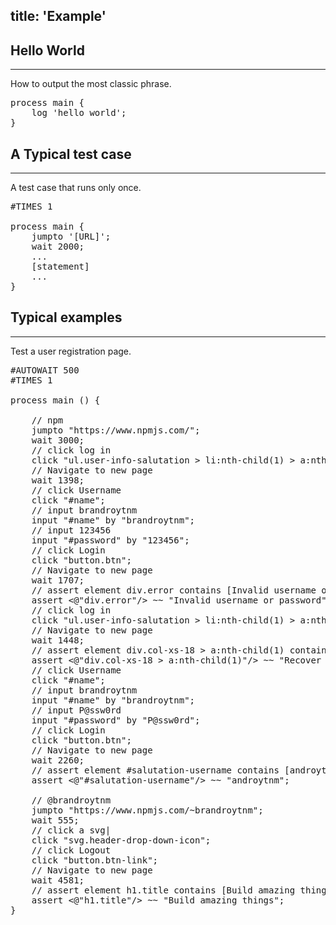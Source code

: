 title: 'Example'
---

## Hello World
---
How to output the most classic phrase.
<pre class='sublemon'>
process main {
    log 'hello world';
}
</pre>


## A Typical test case
---
A test case that runs only once.

<pre class='sublemon'>
#TIMES 1

process main {
    jumpto '[URL]';
    wait 2000;
    ...
    [statement]
    ...
}
</pre>


## Typical examples
---
Test a user registration page.

<pre class='sublemon'>
#AUTOWAIT 500
#TIMES 1

process main () {

	// npm
	jumpto "https://www.npmjs.com/";
	wait 3000;
	// click log in
	click "ul.user-info-salutation > li:nth-child(1) > a:nth-child(2)";
	// Navigate to new page
	wait 1398;
	// click Username
	click "#name";
	// input brandroytnm
	input "#name" by "brandroytnm";
	// input 123456
	input "#password" by "123456";
	// click Login
	click "button.btn";
	// Navigate to new page
	wait 1707;
	// assert element div.error contains [Invalid username or password]
	assert <@"div.error"/> ~~ "Invalid username or password";
	// click log in
	click "ul.user-info-salutation > li:nth-child(1) > a:nth-child(2)";
	// Navigate to new page
	wait 1448;
	// assert element div.col-xs-18 > a:nth-child(1) contains [Recover your Password]
	assert <@"div.col-xs-18 > a:nth-child(1)"/> ~~ "Recover your Password";
	// click Username
	click "#name";
	// input brandroytnm
	input "#name" by "brandroytnm";
	// input P@ssw0rd
	input "#password" by "P@ssw0rd";
	// click Login
	click "button.btn";
	// Navigate to new page
	wait 2260;
	// assert element #salutation-username contains [androytnm]
	assert <@"#salutation-username"/> ~~ "androytnm";
	
	// @brandroytnm
	jumpto "https://www.npmjs.com/~brandroytnm";
	wait 555;
	// click a svg|
	click "svg.header-drop-down-icon";
	// click Logout
	click "button.btn-link";
	// Navigate to new page
	wait 4581;
	// assert element h1.title contains [Build amazing things]
	assert <@"h1.title"/> ~~ "Build amazing things";
}
</pre>